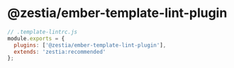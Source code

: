 # @zestia/ember-template-lint-plugin

```javascript
// .template-lintrc.js
module.exports = {
  plugins: ['@zestia/ember-template-lint-plugin'],
  extends: 'zestia:recommended'
};
```
